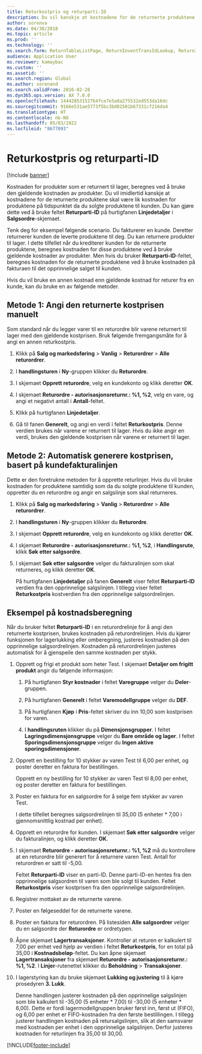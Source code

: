 ```yaml
---
title: Returkostpris og returparti-ID
description: Du vil kanskje at kostnadene for de returnerte produktene skal være lik kostnaden for produktene på tidspunktet da du solgte produktene til kunden. Du kan gjøre dette ved å bruke **Returparti-ID**.
author: sorenva
ms.date: 04/30/2018
ms.topic: article
ms.prod: ''
ms.technology: ''
ms.search.form: ReturnTableListPage, ReturnInventTransIdLookup, ReturnItemNumLookup
audience: Application User
ms.reviewer: kamaybac
ms.custom: ''
ms.assetid: ''
ms.search.region: Global
ms.author: sorenand
ms.search.validFrom: 2016-02-28
ms.dyn365.ops.version: AX 7.0.0
ms.openlocfilehash: 14442853152764fce7e5a8a275532ed553da16dc
ms.sourcegitcommit: 9166e531ae5773f5bc3bd02501b67331cf216da4
ms.translationtype: HT
ms.contentlocale: nb-NO
ms.lasthandoff: 05/03/2022
ms.locfileid: "8677093"
---
```

# <a name="return-cost-price-and-return-lot-id"></a>Returkostpris og returparti-ID        

[!include [banner](../includes/banner.md)]



Kostnaden for produkter som er returnert til lager, beregnes ved å bruke den gjeldende kostnaden av produkter. Du vil imidlertid kanskje at kostnadene for de returnerte produktene skal være lik kostnaden for produktene på tidspunktet da du solgte produktene til kunden. Du kan gjøre dette ved å bruke feltet **Returparti-ID** på hurtigfanen **Linjedetaljer** i **Salgsordre**-skjemaet.

Tenk deg for eksempel følgende scenario. Du fakturerer en kunde. Deretter returnerer kunden de leverte produktene til deg. Du kan returnere produkter til lager. I dette tilfellet når du krediterer kunden for de returnerte produktene, beregnes kostnaden for disse produktene ved å bruke gjeldende kostnader av produkter. Men hvis du bruker **Returparti-ID**-feltet, beregnes kostnaden for de returnerte produktene ved å bruke kostnaden på fakturaen til det opprinnelige salget til kunden.

Hvis du vil bruke en annen kostnad enn gjeldende kostnad for returer fra en kunde, kan du bruke en av følgende metoder.

## <a name="method-1-manually-enter-the-return-cost-price"></a>Metode 1: Angi den returnerte kostprisen manuelt

Som standard når du legger varer til en returordre blir varene returnert til lager med den gjeldende kostprisen. Bruk følgende fremgangsmåte for å angi en annen returkostpris.

1.  Klikk på **Salg og markedsføring** \> **Vanlig** \> **Returordrer** \> **Alle returordrer**.

2.  I **handlingsturen** i **Ny**-gruppen klikker du **Returordre**.

3.  I skjemaet **Opprett returordre**, velg en kundekonto og klikk deretter **OK**.

4.  I skjemaet **Returordre - autorisasjonsreturnr.: %1, %2**, velg en vare, og angi et negativt antall i **Antall**-feltet.

5.  Klikk på hurtigfanen **Linjedetaljer**.

6.  Gå til fanen **Generelt**, og angi en verdi i feltet **Returkostpris**. Denne verdien brukes når varene er returnert til lager. Hvis du ikke angir en verdi, brukes den gjeldende kostprisen når varene er returnert til lager.

## <a name="method-2-automatically-generate-the-cost-price-based-on-the-customer-invoice-line"></a>Metode 2: Automatisk generere kostprisen, basert på kundefakturalinjen

Dette er den foretrukne metoden for å opprette returlinjer. Hvis du vil bruke kostnaden for produktene samtidig som da du solgte produktene til kunden, oppretter du en returordre og angir en salgslinje som skal returneres.

1.  Klikk på **Salg og markedsføring** \> **Vanlig** \> **Returordrer** \> **Alle returordrer**.

2.  I **handlingsturen** i **Ny**-gruppen klikker du **Returordre**.

3.  I skjemaet **Opprett returordre**, velg en kundekonto og klikk deretter **OK**.

4.  I skjemaet **Returordre - autorisasjonsreturnr.: %1, %2**, i **Handlingsrute**, klikk **Søk etter salgsordre**.

5.  I skjemaet **Søk etter salgsordre** velger du fakturalinjen som skal returneres, og klikk deretter **OK**.
    
    På hurtigfanen **Linjedetaljer** på fanen **Generelt** viser feltet **Returparti-ID** verdien fra den opprinnelige salgslinjen. I tillegg viser feltet **Returkostpris** kostverdien fra den opprinnelige salgsordrelinjen.

## <a name="cost-calculation-example"></a>Eksempel på kostnadsberegning

Når du bruker feltet **Returparti-ID** i en returordrelinje for å angi den returnerte kostprisen, brukes kostnaden på returordrelinjen. Hvis du kjører funksjonen for lagerlukking eller omberegning, justeres kostnaden på den opprinnelige salgsordrelinjen. Kostnaden på returordrelinjen justeres automatisk for å gjenspeile den samme kostnaden per stykk.

1.  Opprett og frigi et produkt som heter Test. I skjemaet **Detaljer om frigitt produkt** angir du følgende informasjon:
    
    1.  På hurtigfanen **Styr kostnader** i feltet **Varegruppe** velger du **Deler**-gruppen.
    
    2.  På hurtigfanen **Generelt** i feltet **Varemodellgruppe** velger du **DEF**.
    
    3.  På hurtigfanen **Kjøp** i **Pris**-feltet skriver du inn 10,00 som kostprisen for varen.
    
    4.  I **handlingsruten** klikker du på **Dimensjonsgrupper**. I feltet **Lagringsdimensjonsgruppe** velger du **Bare område og lager**. I feltet **Sporingsdimensjonsgruppe** velger du **Ingen aktive sporingsdimensjoner**.

2.  Opprett en bestilling for 10 stykker av varen Test til 6,00 per enhet, og poster deretter en faktura for bestillingen.
    
    Opprett en ny bestilling for 10 stykker av varen Test til 8,00 per enhet, og poster deretter en faktura for bestillingen.

3.  Poster en faktura for en salgsordre for å selge fem stykker av varen Test.
    
    I dette tilfellet beregnes salgsordrelinjen til 35,00 (5 enheter \* 7,00 i gjennomsnittlig kostnad per enhet).

4.  Opprett en returordre for kunden. I skjemaet **Søk etter salgsordre** velger du fakturalinjen, og klikk deretter **OK**.

5.  I skjemaet **Returordre - autorisasjonsreturnr.: %1, %2** må du kontrollere at en returordre blir generert for å returnere varen Test. Antall for returordren er satt til -5,00.
    
    Feltet **Returparti-ID** viser en parti-ID. Denne parti-ID-en hentes fra den opprinnelige salgsordren til varen som ble solgt til kunden. Feltet **Returkostpris** viser kostprisen fra den opprinnelige salgsordrelinjen.

6.  Registrer mottaket av de returnerte varene.

7.  Poster en følgeseddel for de returnerte varene.

8.  Poster en faktura for returordren. På listesiden **Alle salgsordrer** velger du en salgsordre der **Returordre** er ordretypen.

9.  Åpne skjemaet **Lagertransaksjoner**. Kontroller at returen er kalkulert til 7,00 per enhet ved hjelp av verdien i feltet **Returkostpris**, for en total på 35,00 i **Kostnadsbeløp**-feltet. Du kan åpne skjemaet **Lagertransaksjoner** fra skjemaet **Returordre - autorisasjonsreturnr.: %1, %2**. I **Linjer**-rutenettet klikker du **Beholdning** \> **Transaksjoner**.

10. I lagerstyring kan du bruke skjemaet **Lukking og justering** til å kjøre prosedyren **3. Lukk**.
    
    Denne handlingen justerer kostnaden på den opprinnelige salgslinjen som ble kalkulert til -35,00 (5 enheter \* 7,00) til -30,00 (5 enheter \* 6,00). Dette er fordi lagermodellgruppen bruker først inn, først ut (FIFO), og 6,00 per enhet er FIFO-kostnaden fra den første bestillingen. I tillegg justerer handlingen kostnaden på retursalgslinjen, slik at den samsvarer med kostnaden per enhet i den opprinnelige salgslinjen. Derfor justeres kostnaden for returlinjen fra 35,00 til 30,00.






[!INCLUDE[footer-include](../../includes/footer-banner.md)]